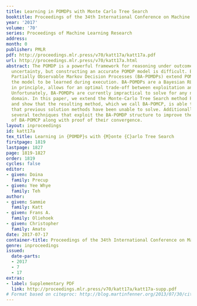 ```yaml
---
title: Learning in POMDPs with Monte Carlo Tree Search
booktitle: Proceedings of the 34th International Conference on Machine Learning
year: '2017'
volume: '70'
series: Proceedings of Machine Learning Research
address: 
month: 0
publisher: PMLR
pdf: http://proceedings.mlr.press/v70/katt17a/katt17a.pdf
url: http://proceedings.mlr.press/v70/katt17a.html
abstract: The POMDP is a powerful framework for reasoning under outcome and information
  uncertainty, but constructing an accurate POMDP model is difficult. Bayes-Adaptive
  Partially Observable Markov Decision Processes (BA-POMDPs) extend POMDPs to allow
  the model to be learned during execution. BA-POMDPs are a Bayesian RL approach that,
  in principle, allows for an optimal trade-off between exploitation and exploration.
  Unfortunately, BA-POMDPs are currently impractical to solve for any non-trivial
  domain. In this paper, we extend the Monte-Carlo Tree Search method POMCP to BA-POMDPs
  and show that the resulting method, which we call BA-POMCP, is able to tackle problems
  that previous solution methods have been unable to solve. Additionally, we introduce
  several techniques that exploit the BA-POMDP structure to improve the efficiency
  of BA-POMCP along with proof of their convergence.
layout: inproceedings
id: katt17a
tex_title: Learning in {POMDP}s with {M}onte {C}arlo Tree Search
firstpage: 1819
lastpage: 1827
page: 1819-1827
order: 1819
cycles: false
editor:
- given: Doina
  family: Precup
- given: Yee Whye
  family: Teh
author:
- given: Sammie
  family: Katt
- given: Frans A.
  family: Oliehoek
- given: Christopher
  family: Amato
date: 2017-07-17
container-title: Proceedings of the 34th International Conference on Machine Learning
genre: inproceedings
issued:
  date-parts:
  - 2017
  - 7
  - 17
extras:
- label: Supplementary PDF
  link: http://proceedings.mlr.press/v70/katt17a/katt17a-supp.pdf
# Format based on citeproc: http://blog.martinfenner.org/2013/07/30/citeproc-yaml-for-bibliographies/
---
```

